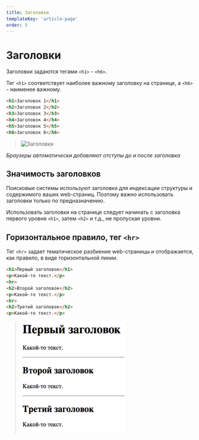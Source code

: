 ```yaml
---
title: Заголовки
templateKey: 'article-page'
order: 5
---
```


# Заголовки

Заголовки задаются тегами `<h1>` - `<h6>`.

Тег `<h1>` соответствует наиболее важному заголовку на странице, а `<h6>` - наименее важному.

```html
<h1>Заголовок 1</h1>
<h2>Заголовок 2</h2>
<h3>Заголовок 3</h3>
<h4>Заголовок 4</h4>
<h5>Заголовок 5</h5>
<h6>Заголовок 6</h6>
```

> ![Заголовки](../images/html_headings.png)

_Браузеры автоматически добавляют отступы до и после заголовка_

## Значимость заголовков

Поисковые системы используют заголовки для индексации структуры и содержимого ваших web-страниц. Поэтому важно использовать заголовки только по предназначению.

Использовать заголовки на странице следует начинать с заголовка первого уровня `<h1>`, затем `<h2>` и т.д., не пропуская уровни.

## Горизонтальное правило, тег `<hr>`

Тег `<hr>` задает тематическое разбиение web-страницы и отображается, как правило, в виде горизонтальной линии.

```html
<h1>Первый заголовок</h1>
<p>Какой-то текст.</p>
<hr>
<h2>Второй заголовок</h2>
<p>Какой-то текст.</p>
<hr>
<h2>Третий заголовок</h2>
<p>Какой-то текст.</p>
```

> ![Горизонтальная линия](images/html_horizontal_rule.png)
